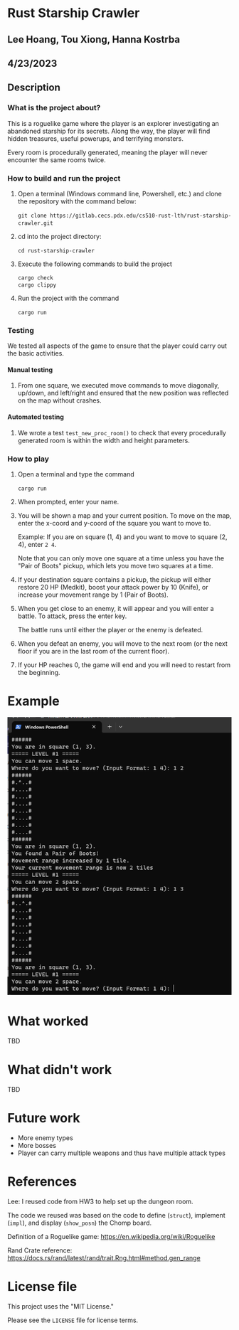 # Rust Starship Crawler
## Lee Hoang, Tou Xiong, Hanna Kostrba
## 4/23/2023

## Description

### What is the project about?

This is a roguelike game where the player is an explorer investigating an abandoned starship for its secrets. Along the way, the player will find hidden treasures, useful powerups, and terrifying monsters.

Every room is procedurally generated, meaning the player will never encounter the same rooms twice.

### How to build and run the project

1) Open a terminal (Windows command line, Powershell, etc.) and clone the repository with the command below:

    `git clone https://gitlab.cecs.pdx.edu/cs510-rust-lth/rust-starship-crawler.git`

2) cd into the project directory:

    `cd rust-starship-crawler`

3) Execute the following commands to build the project

    ```
    cargo check
    cargo clippy
    ```

4) Run the project with the command

    `cargo run`

### Testing

We tested all aspects of the game to ensure that the player could carry out the basic activities. 

#### Manual testing

1) From one square, we executed move commands to move diagonally, up/down, and left/right and ensured that the new position was reflected on the map without crashes.

#### Automated testing

1) We wrote a test `test_new_proc_room()` to check that every procedurally generated room is within the width and height parameters.



### How to play

1) Open a terminal and type the command 

    `cargo run`

2) When prompted, enter your name.

3) You will be shown a map and your current position. To move on the map, enter the x-coord and y-coord of the square you want to move to.

    Example: If you are on square (1, 4) and you want to move to square (2, 4), enter `2 4`.

    Note that you can only move one square at a time unless you have the "Pair of Boots" pickup, which lets you move two squares at a time.

4) If your destination square contains a pickup, the pickup will either restore 20 HP (Medkit), boost your attack power by 10 (Knife), or increase your movement range by 1 (Pair of Boots).

5) When you get close to an enemy, it will appear and you will enter a battle. To attack, press the enter key.

    The battle runs until either the player or the enemy is defeated.

6) When you defeat an enemy, you will move to the next room (or the next floor if you are in the last room of the current floor).

7) If your HP reaches 0, the game will end and you will need to restart from the beginning. 

# Example

![](resources/example.png)

# What worked

TBD 

# What didn't work

TBD

# Future work

* More enemy types
* More bosses
* Player can carry multiple weapons and thus have multiple attack types

# References

Lee: I reused code from HW3 to help set up the dungeon room.

The code we reused was based on the code to define (`struct`), implement (`impl`), and display (`show_posn`) the Chomp board.

Definition of a Roguelike game:
https://en.wikipedia.org/wiki/Roguelike

Rand Crate reference:
https://docs.rs/rand/latest/rand/trait.Rng.html#method.gen_range


# License file

This project uses the "MIT License."

Please see the `LICENSE` file for license terms.